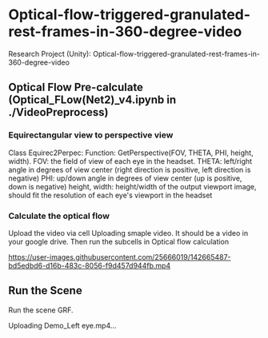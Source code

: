 # Optical-flow-triggered-granulated-rest-frames-in-360-degree-video
Research Project (Unity): Optical-flow-triggered-granulated-rest-frames-in-360-degree-video

## Optical Flow Pre-calculate (Optical_FLow(Net2)_v4.ipynb in ./VideoPreprocess)
### Equirectangular view to perspective view
Class Equirec2Perpec: Function: GetPerspective(FOV, THETA, PHI, height, width).
FOV: the field of view of each eye in the headset.
THETA: left/right angle in degrees of view center (right direction is positive, left direction is negative)
PHI: up/down angle in degrees of view center (up is positive, down is negative)
height, width: height/width of the output viewport image, should fit the resolution of each eye's viewport in the headset

### Calculate the optical flow
Upload the video via cell Uploading smaple video. It should be a video in your google drive. Then run the subcells in Optical flow calculation

https://user-images.githubusercontent.com/25666019/142665487-bd5edbd6-d16b-483c-8056-f9d457d944fb.mp4


## Run the Scene

Run the scene GRF.

Uploading Demo_Left eye.mp4…

